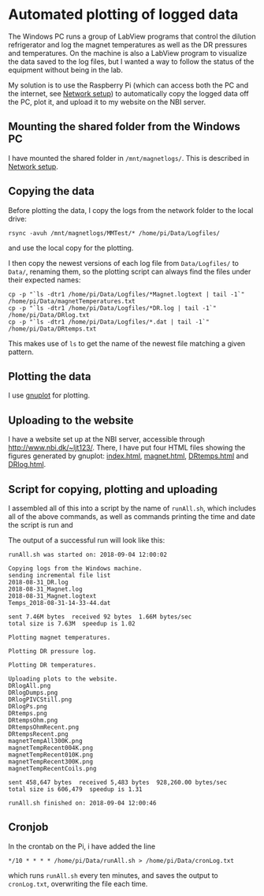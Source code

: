 # Automated plotting of logged data

The Windows PC runs a group of LabView programs that control the dilution refrigerator and log the magnet temperatures as well as the DR pressures and temperatures.
On the machine is also a LabView program to visualize the data saved to the log files, but I wanted a way to follow the status of the equipment without being in the lab.

My solution is to use the Raspberry Pi (which can access both the PC and the internet, see [Network setup](NetworkSetup.md)) to automatically copy the logged data off the PC, plot it, and upload it to my website on the NBI server.

## Mounting the shared folder from the Windows PC

I have mounted the shared folder in ```/mnt/magnetlogs/```.
This is described in [Network setup](NetworkSetup.md).

## Copying the data

Before plotting the data, I copy the logs from the network folder to the local drive:
```
rsync -avuh /mnt/magnetlogs/MMTest/* /home/pi/Data/Logfiles/
```
and use the local copy for the plotting.

I then copy the newest versions of each log file from ```Data/Logfiles/``` to ```Data/```, renaming them, so the plotting script can always find the files under their expected names:
```
cp -p "`ls -dtr1 /home/pi/Data/Logfiles/*Magnet.logtext | tail -1`" /home/pi/Data/magnetTemperatures.txt
cp -p "`ls -dtr1 /home/pi/Data/Logfiles/*DR.log | tail -1`" /home/pi/Data/DRlog.txt
cp -p "`ls -dtr1 /home/pi/Data/Logfiles/*.dat | tail -1`" /home/pi/Data/DRtemps.txt
```
This makes use of ```ls``` to get the name of the newest file matching a given pattern.

## Plotting the data

I use [gnuplot](http://gnuplot.info) for plotting.

## Uploading to the website

I have a website set up at the NBI server, accessible through http://www.nbi.dk/~ljt123/.
There, I have put four HTML files showing the figures generated by gnuplot:
[index.html](Website/index.html), [magnet.html](Website/magnet.html), [DRtemps.html](Website/DRtemps.html) and [DRlog.html](Website/DRlog.html).

## Script for copying, plotting and uploading

I assembled all of this into a script by the name of ```runAll.sh```, which includes all of the above commands, as well as commands printing the time and date the script is run and 

The output of a successful run will look like this:
```
runAll.sh was started on: 2018-09-04 12:00:02

Copying logs from the Windows machine.
sending incremental file list
2018-08-31_DR.log
2018-08-31_Magnet.log
2018-08-31_Magnet.logtext
Temps_2018-08-31-14-33-44.dat

sent 7.46M bytes  received 92 bytes  1.66M bytes/sec
total size is 7.63M  speedup is 1.02

Plotting magnet temperatures.

Plotting DR pressure log.

Plotting DR temperatures.

Uploading plots to the website.
DRlogAll.png
DRlogDumps.png
DRlogPIVCStill.png
DRlogPs.png
DRtemps.png
DRtempsOhm.png
DRtempsOhmRecent.png
DRtempsRecent.png
magnetTempAll300K.png
magnetTempRecent004K.png
magnetTempRecent010K.png
magnetTempRecent300K.png
magnetTempRecentCoils.png

sent 458,647 bytes  received 5,483 bytes  928,260.00 bytes/sec
total size is 606,479  speedup is 1.31

runAll.sh finished on: 2018-09-04 12:00:46
```

## Cronjob

In the crontab on the Pi, i have added the line
```
*/10 * * * * /home/pi/Data/runAll.sh > /home/pi/Data/cronLog.txt
```
which runs ```runAll.sh``` every ten minutes, and saves the output to ```cronLog.txt```, overwriting the file each time.